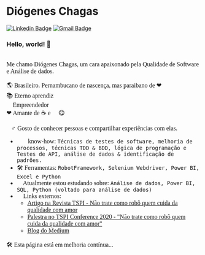 # Diógenes Chagas
[![Linkedin Badge](https://img.shields.io/badge/-diogeneschagas-blue?style=flat-square&logo=Linkedin&logoColor=white&link=https://www.linkedin.com/in/diogeneschagas/)](https://www.linkedin.com/in/diogeneschagas/)
[![Gmail Badge](https://img.shields.io/badge/-diogeneschagas20@gmail.com-c14438?style=flat-square&logo=Gmail&logoColor=white&link=mailto:diogeneschagas20@gmail.com)](mailto:diogeneschagas20@gmail.com)

### Hello, world! 👋 

<!--
**DioChagas/DioChagas** is a ✨ _special_ ✨ repository because its `README.md` (this file) appears on your GitHub profile.-->
<span style="font-family:Consolas; font-size:12pt;">
<br>
Me chamo Diógenes Chagas, um cara apaixonado pela Qualidade de Software e Análise de dados. 👨‍💻

:earth_americas: Brasileiro. Pernambucano de nascença, mas paraibano de ❤ <br>
📚 Eterno aprendiz <br>
🚀 Empreendedor <br>
❤ Amante de ☕ e 🍫 😋<br>

🙋‍♂ Gosto de conhecer pessoas e compartilhar experiências com elas.
<!--
+ 😄 Pronouns: He/Him/His -->
+ 👨‍💻 know-how: ```Técnicas de testes de software, melhoria de processos, técnicas TDD & BDD, lógica de programação e Testes de API, análise de dados & identificação de padrões.```
+ 🛠  Ferramentas: ```RobotFramework, Selenium Webdriver, Power BI, Excel e Python``` 
+ 🌱 Atualmente estou estudando sobre: ```Análise de dados, Power BI, SQL, Python (voltado para análise de dados)```
+ 🔗 Links externos:
	+ [Artigo na Revista TSPI - Não trate como robô quem cuida da qualidade com amor](https://medium.com/revista-tspi/n%C3%A3o-trate-como-rob%C3%B4-quem-cuida-da-qualidade-com-amor-691cceabd22)
	+ [Palestra no TSPI Conference 2020 - "Não trate como robô quem cuida da qualidade com amor"](https://youtu.be/vybPVh29N-0?t=2168)
	+ [Blog do Medium](https://medium.com/@diogeneschagas)



🛠 Esta página está em melhoria contínua... 🧰

</span>
